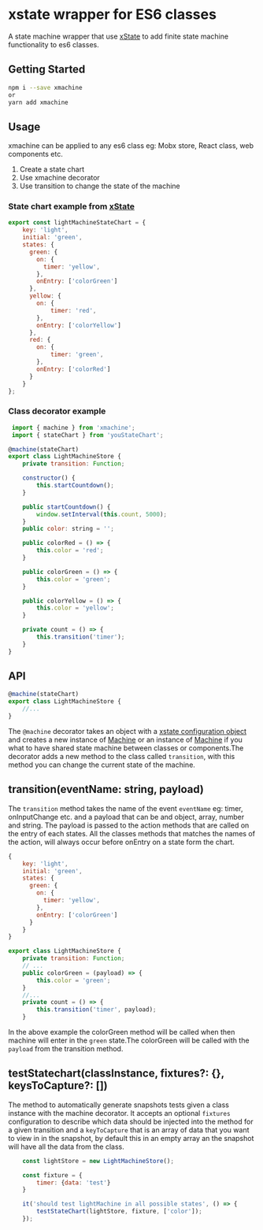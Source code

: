 # xstate wrapper for ES6 classes

A state machine wrapper that use [xState](https://github.com/davidkpiano/xstate) to add finite state machine functionality to es6 classes.

## Getting Started

```sh
npm i --save xmachine 
or
yarn add xmachine
```
## Usage
xmachine can be applied to any es6 class eg: Mobx store, React class, web components etc.

1. Create a state chart
2. Use xmachine decorator 
3. Use transition to change the state of the machine

### State chart example from [xState](https://github.com/davidkpiano/xstate)

```js
export const lightMachineStateChart = {
    key: 'light',
    initial: 'green',
    states: {
      green: {
        on: {
          timer: 'yellow',
        },
        onEntry: ['colorGreen']
      },
      yellow: {
        on: {
            timer: 'red',
        },
        onEntry: ['colorYellow']
      },
      red: {
        on: {
            timer: 'green',
        },
        onEntry: ['colorRed']
      }
    }
};
```

### Class decorator example
```js
 import { machine } from 'xmachine';
 import { stateChart } from 'youStateChart';

@machine(stateChart)
export class LightMachineStore {
    private transition: Function;

    constructor() {
        this.startCountdown();
    }

    public startCountdown() {
        window.setInterval(this.count, 5000);
    }
    public color: string = '';

    public colorRed = () => {
        this.color = 'red';
    }

    public colorGreen = () => {
        this.color = 'green';
    }

    public colorYellow = () => {
        this.color = 'yellow';
    }

    private count = () => {
        this.transition('timer');
    }
}
```
## API
```js
@machine(stateChart)
export class LightMachineStore {
    //...
}
```
The `@machine` decorator takes an object with a [xstate configuration object](http://davidkpiano.github.io/xstate/docs/#/api/config) and creates a new instance of [Machine](https://github.com/davidkpiano/xstate) or an instance of [Machine](https://github.com/davidkpiano/xstate) if you what to have shared state machine between classes or components.The decorator adds a new method to the class called `transition`, with this method you can change the current state of the machine.


## transition(eventName: string, payload)

The `transition` method takes the name of the event `eventName` eg: timer, onInputChange etc. and a payload that can be and object, array, number and string. The payload is passed to the action methods that are called on the entry of each states.
All the classes methods that matches the names of the action, will always occur before onEntry on a state form the chart.

```js
{
    key: 'light',
    initial: 'green',
    states: {
      green: {
        on: {
          timer: 'yellow',
        },
        onEntry: ['colorGreen']
      }
    }
} 

export class LightMachineStore {
    private transition: Function;
    // ...
    public colorGreen = (payload) => {
        this.color = 'green';
    }
    //...
    private count = () => {
        this.transition('timer', payload);
    }
```
In the above example the colorGreen method will be called when then machine will enter in the `green` state.The colorGreen will be called with the `payload` from the transition method.

## testStatechart(classInstance, fixtures?: {}, keysToCapture?: [])

The method to automatically generate snapshots tests given a class instance with the machine decorator.
It accepts an optional `fixtures` configuration to describe which data should be injected into the method for a given transition and a `keyToCapture` that is an array of data that you want to view in in the snapshot, by default this in an empty array an the snapshot will have all the data from the class.

```js
    const lightStore = new LightMachineStore();

    const fixture = {
        timer: {data: 'test'}
    }

    it('should test lightMachine in all possible states', () => {
        testStateChart(lightStore, fixture, ['color']);
    });

```




